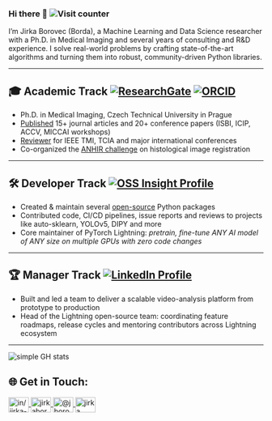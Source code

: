 ### Hi there 👋 ![Visit counter](https://komarev.com/ghpvc/?username=borda&color=green)

I’m Jirka Borovec (Borda), a Machine Learning and Data Science researcher with a Ph.D. in Medical Imaging and several years of consulting and R&D experience. I solve real-world problems by crafting state-of-the-art algorithms and turning them into robust, community-driven Python libraries.

______________________________________________________________________

## 🎓 Academic Track [![ResearchGate](https://img.shields.io/badge/ResearchGate-Jiri_Borovec-%2300d0af?logo=researchgate)](https://www.researchgate.net/profile/Jiri-Borovec) [![ORCID](https://img.shields.io/badge/ORCID-0000--0001--7437--824X-%23A6CE39?logo=orcid)](https://orcid.org/0000-0001-7437-824X)

- Ph.D. in Medical Imaging, Czech Technical University in Prague
- [Published](https://scholar.google.com/citations?user=0MFN7VkAAAAJ) 15+ journal articles and 20+ conference papers (ISBI, ICIP, ACCV, MICCAI workshops)
- [Reviewer](https://www.webofscience.com/wos/author/record/C-7457-2014) for IEEE TMI, TCIA and major international conferences
- Co-organized the [ANHIR challenge](https://anhir.grand-challenge.org/) on histological image registration

______________________________________________________________________

## 🛠 Developer Track [![OSS Insight Profile](https://img.shields.io/badge/OSS%20Insight-Borda-blue?style=flat-square)](https://ossinsight.io/analyze/Borda)

- Created & maintain several [open-source](https://ossinsight.io/analyze/Borda) Python packages
- Contributed code, CI/CD pipelines, issue reports and reviews to projects like auto-sklearn, YOLOv5, DIPY and more
- Core maintainer of PyTorch Lightning: _pretrain, fine-tune ANY AI model of ANY size on multiple GPUs with zero code changes_

______________________________________________________________________

## 🏆 Manager Track [![LinkedIn Profile](https://img.shields.io/badge/LinkedIn-Jirka--Borovec-0A66C2?style=flat-square&logo=linkedin)](https://www.linkedin.com/in/jirka-borovec)

- Built and led a team to deliver a scalable video-analysis platform from prototype to production
- Head of the Lightning open-source team: coordinating feature roadmaps, release cycles and mentoring contributors across Lightning ecosystem

______________________________________________________________________

<!--
**Borda/Borda** is a ✨ _special_ ✨ repository because its `README.md` (this file) appears on your GitHub profile.

Here are some ideas to get you started:

- 🔭 I’m currently working on ...
- 🌱 I’m currently learning ...
- 👯 I’m looking to collaborate on ...
- 🤔 I’m looking for help with ...
- 💬 Ask me about ...
- 📫 How to reach me: ...
- 😄 Pronouns: ...
- ⚡ Fun fact: ...
-->

<!--
<img width="53%"  src="https://github-readme-stats.vercel.app/api?username=Borda&count_private=true&show_icons=true&include_all_commits=false&hide_border=true&hide_title=true" />
<img width="43%"  src="https://github-readme-streak-stats.herokuapp.com/?user=Borda&hide_border=true" />
-->

![simple GH stats](https://github-readme-stats.vercel.app/api?username=Borda&count_private=true&show_icons=true&include_all_commits=false&hide_border=true&hide_title=true)

<!--
![competition](https://road-to-kaggle-grandmaster.vercel.app/api/badges/jirkaborovec/competition/light)
![dataset](https://road-to-kaggle-grandmaster.vercel.app/api/badges/jirkaborovec/dataset/light)
![notebook](https://road-to-kaggle-grandmaster.vercel.app/api/badges/jirkaborovec/notebook/light)
![discussion](https://road-to-kaggle-grandmaster.vercel.app/api/badges/jirkaborovec/discussion/light)
-->

<!--
[![Top Langs](https://github-readme-stats.vercel.app/api/top-langs/?username=borda&hide=Jupyter%20Notebook&layout=compact)](https://github.com/anuraghazra/github-readme-stats)
[![Sourcerer](https://sourcerer.io/icons/logo-sharing.svg)](https://sourcerer.io/borda)
-->

## 🌐 Get in Touch:

<p align="left">
<a href="https://www.linkedin.com/in/jirka-borovec/" target="blank">
<img align="center" src="https://raw.githubusercontent.com/rahuldkjain/github-profile-readme-generator/master/src/images/icons/Social/linked-in-alt.svg" alt="in/jirka-borovec" height="30" width="40" />
</a>
<a href="https://www.kaggle.com/jirkaborovec" target="blank">
<img align="center" src="https://raw.githubusercontent.com/rahuldkjain/github-profile-readme-generator/master/src/images/icons/Social/kaggle.svg" alt="jirkaborovec" height="30" width="40" />
</a>
<a href="https://medium.com/@jborovec" target="blank">
<img align="center" src="https://raw.githubusercontent.com/rahuldkjain/github-profile-readme-generator/master/src/images/icons/Social/medium.svg" alt="@jborovec" height="30" width="40" />
</a>
<a href="https://stackoverflow.com/users/4521646/jirka" target="blank">
<img align="center" src="https://raw.githubusercontent.com/rahuldkjain/github-profile-readme-generator/master/src/images/icons/Social/stack-overflow.svg" alt="jirka" height="30" width="40" />
</a>
</p>

<!--
![Metrics](https://metrics.lecoq.io/borda?template=classic&base=header%2C%20activity%2C%20community%2C%20repositories%2C%20metadata&base.indepth=false&base.hireable=false&base.skip=false&config.timezone=Europe%2FPrague)
-->
